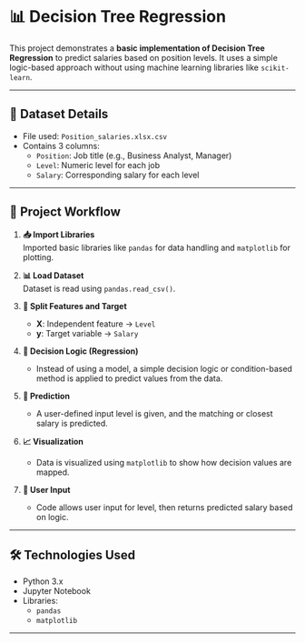 # 📊 Decision Tree Regression

This project demonstrates a **basic implementation of Decision Tree Regression** to predict salaries based on position levels. It uses a simple logic-based approach without using machine learning libraries like `scikit-learn`.

---

## 📁 Dataset Details

- File used: `Position_salaries.xlsx.csv`
- Contains 3 columns:
  - `Position`: Job title (e.g., Business Analyst, Manager)
  - `Level`: Numeric level for each job
  - `Salary`: Corresponding salary for each level

---

## 📌 Project Workflow

1. **📥 Import Libraries**  
   Imported basic libraries like `pandas` for data handling and `matplotlib` for plotting.

2. **📊 Load Dataset**  
   Dataset is read using `pandas.read_csv()`.

3. **🧩 Split Features and Target**  
   - **X**: Independent feature → `Level`  
   - **y**: Target variable → `Salary`

4. **🧮 Decision Logic (Regression)**  
   - Instead of using a model, a simple decision logic or condition-based method is applied to predict values from the data.

5. **🔮 Prediction**  
   - A user-defined input level is given, and the matching or closest salary is predicted.

6. **📈 Visualization**  
   - Data is visualized using `matplotlib` to show how decision values are mapped.

7. **🎯 User Input**  
   - Code allows user input for level, then returns predicted salary based on logic.

---

## 🛠️ Technologies Used

- Python 3.x
- Jupyter Notebook
- Libraries:
  - `pandas`
  - `matplotlib`

---

